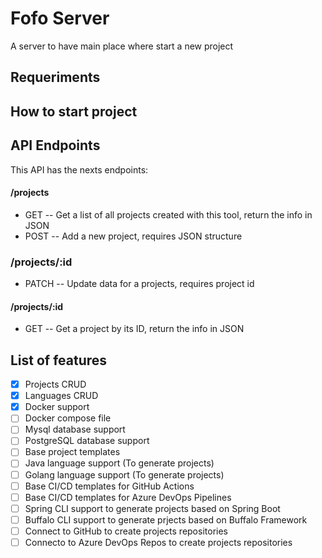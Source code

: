# Fofo Server

A server to have main place where start a new project


## Requeriments
## How to start project
## API Endpoints
This API has the nexts endpoints:

#### /projects
- GET -- Get a list of all projects created with this tool, return the info in JSON
- POST -- Add a new project, requires JSON structure

### /projects/:id
- PATCH -- Update data for a projects, requires project id

#### /projects/:id
- GET -- Get a project by its ID, return the info in JSON


## List of features
- [x] Projects CRUD
- [x] Languages CRUD
- [x] Docker support
- [ ] Docker compose file
- [ ] Mysql database support
- [ ] PostgreSQL database support
- [ ] Base project templates
- [ ] Java language support (To generate projects)
- [ ] Golang language support (To generate projects)
- [ ] Base CI/CD templates for GitHub Actions
- [ ] Base CI/CD templates for Azure DevOps Pipelines
- [ ] Spring CLI support to generate projects based on Spring Boot
- [ ] Buffalo CLI support to generate prjects based on Buffalo Framework
- [ ] Connect to GitHub to create projects repositories
- [ ] Connecto to Azure DevOps Repos to create projects repositories
